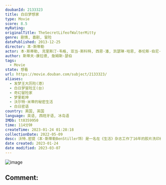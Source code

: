 ```yaml
---
doubanId: 2133323
title: 白日梦想家
type: Movie
score: 8.5
myRating: 
originalTitle: TheSecretLifeofWalterMitty
genre: 剧情, 喜剧, 冒险
datePublished: 2013-12-25
director: 本·斯蒂勒
actor: 本·斯蒂勒, 克里斯汀·韦格, 亚当·斯科特, 西恩·潘, 凯瑟琳·哈恩, 泰伦斯·伯尼·海恩斯, 保罗·菲兹杰拉德, 乔恩·戴利, 乔伊·斯洛特尼克, 格蕾丝·雷克斯, 阿莱克斯·阿方格, 阿曼达·诺顿, 阿德里安·马丁斯, 雪莉·麦克雷恩, 艾米·斯蒂勒, 斯图尔特·康菲尔德, 奥拉维尔·达里·奥拉夫松, 索哈德吕尔·西格罗森, 贡纳·黑尔加松, 卡伊·伦诺克斯, 柯南·奥布莱恩, 安迪·里克特, 安东尼·德西奥, 帕顿·奥斯瓦尔特, 理查德·德多梅尼科, 马特·莱文, 格雷格·西佩斯, 马米·科西科, 马修·古利, 罗丝玛丽·霍华德, 伊兰·克里斯费尔德, 安娜·库奇马, 西恩·奥斯汀, 菲尼斯·埃弗里, 艾伦·, 加里·维尔姆斯
author: 斯蒂夫·康拉德, 詹姆斯·瑟伯
tags:
  - Movie
state: 想看
url: https://movie.douban.com/subject/2133323/
aliases:
  - 发梦王大历险(港)
  - 白日梦冒险王(台)
  - 奇幻冒险家
  - 梦里乾坤
  - 沃尔特·米蒂的秘密生活
  - 白日密语
country: 美国, 英国
language: 英语, 西班牙语, 冰岛语
IMDb: tt0359950
time: 114分钟
createTime: 2023-01-24 01:28:18
collectionDate: 2022-05-09
desc: 沃特.密提（本·斯蒂勒BenStiller饰）是一名在《生活》杂志工作了16年的胶片洗印经理，他性格内向，甚至无法跟心仪的同事谢莉尔（克里斯汀·韦格KristenWiig饰）开口搭讪，面对...
date created: 2023-01-24
date modified: 2023-03-07
---
```


![image](p2160195181.jpg)

Comment:
---
